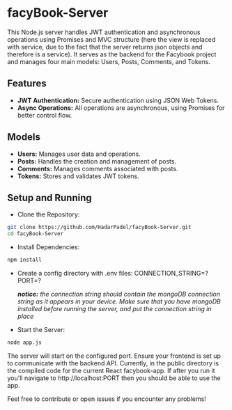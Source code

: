 # facyBook-Server
This Node.js server handles JWT authentication and asynchronous operations using Promises and MVC structure (here the view is replaced with service, due to the fact that the server returns json objects and therefore is a service). It serves as the backend for the Facybook project and manages four main models: Users, Posts, Comments, and Tokens.

## Features
- **JWT Authentication:** Secure authentication using JSON Web Tokens.
- **Async Operations:** All operations are asynchronous, using Promises for better control flow.

## Models
- **Users:** Manages user data and operations.
- **Posts:** Handles the creation and management of posts.
- **Comments:**  Manages comments associated with posts.
- **Tokens:** Stores and validates JWT tokens.

## Setup and Running
- Clone the Repository:
```bash
git clone https://github.com/HadarPadel/facyBook-Server.git
cd facyBook-Server
```
- Install Dependencies:
```bash
npm install
```
- Create a config directory with .env files:
  CONNECTION_STRING=?
  PORT=?
  
  ***notice:** the connection string should contain the mongoDB connection string as it appears in your device.
  Make sure that you have mongoDB installed before running the server, and put the connection string in place*
  
- Start the Server:
```bash
node app.js
```
The server will start on the configured port. Ensure your frontend is set up to communicate with the backend API.
Currently, in the public directory is the compiled code for the current React facybook-app. If after you run it you'll navigate to  http://localhost:PORT then you should be able to use the app.

Feel free to contribute or open issues if you encounter any problems!
